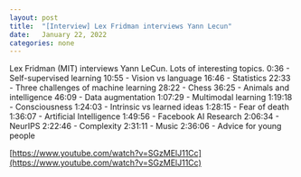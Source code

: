 ```yaml
---
layout: post
title:  "[Interview] Lex Fridman interviews Yann Lecun"
date:   January 22, 2022
categories: none
---
```


Lex Fridman (MIT) interviews Yann LeCun. Lots of interesting topics.
0:36 - Self-supervised learning
10:55 - Vision vs language
16:46 - Statistics
22:33 - Three challenges of machine learning
28:22 - Chess
36:25 - Animals and intelligence
46:09 - Data augmentation
1:07:29 - Multimodal learning
1:19:18 - Consciousness
1:24:03 - Intrinsic vs learned ideas
1:28:15 - Fear of death
1:36:07 - Artificial Intelligence
1:49:56 - Facebook AI Research
2:06:34 - NeurIPS
2:22:46 - Complexity
2:31:11 - Music
2:36:06 - Advice for young people

[https://www.youtube.com/watch?v=SGzMElJ11Cc](https://www.youtube.com/watch?v=SGzMElJ11Cc)

 

